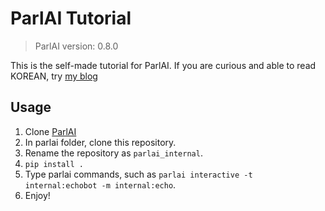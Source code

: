 # ParlAI Tutorial

> ParlAI version: 0.8.0

This is the self-made tutorial for ParlAI.
If you are curious and able to read KOREAN,
try [my blog](https://blog.g40n.xyz/posts/2020-08-05-parlai-tutorial-2.html)

## Usage
1. Clone [ParlAI](https://github.com/facebookresearch/ParlAI)
2. In parlai folder, clone this repository.
3. Rename the repository as `parlai_internal`.
4. `pip install .`
5. Type parlai commands, such as `parlai interactive -t internal:echobot -m internal:echo`.
6. Enjoy!